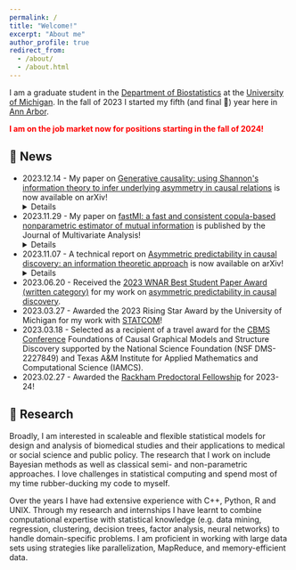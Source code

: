 ```yaml
---
permalink: /
title: "Welcome!"
excerpt: "About me"
author_profile: true
redirect_from: 
  - /about/
  - /about.html
---
```


I am a graduate student in the [Department of Biostatistics](https://sph.umich.edu/biostat/) at the [University of Michigan](https://umich.edu/). In the fall of 2023 I started my fifth (and final 🤞) year here in [Ann Arbor](https://www.annarbor.org).

<span style='color:red'>**I am on the job market now for positions starting in the fall of 2024!**</span>


## 📣 News

-  2023.12.14 - My paper on [Generative causality: using Shannon's information theory to infer underlying asymmetry in causal relations](https://arxiv.org/abs/2311.04696) is now available on arXiv! <details>*In this paper, I propose a new framework where any causal link between putative cause and effect is generated by asymmetric information flow from one variable to another. Using an entropy-based coefficient, I capture said asymmetry in observational studies.*</details>
- 2023.11.29 - My paper on [fastMI: a fast and consistent copula-based nonparametric estimator of mutual information](https://linkinghub.elsevier.com/retrieve/pii/S0047259X23001161) is published by the Journal of Multivariate Analysis! <details>*In this paper, we develop a consistent and powerful estimator, called fastMI outperforms state-of-the-art estimators of MI with improved estimation accuracy and reduced run time for large data sets.*</details>
- 2023.11.07 - A technical report on [Asymmetric predictability in causal discovery: an information theoretic approach](https://arxiv.org/abs/2210.14455) is now available on arXiv! <details>*In this report, we present and information geometric causal discovery framework of "predictive asymmetry" to unearth latent directionality in data coming from observational studies.*</details>
-   2023.06.20 - Received the [2023 WNAR Best Student Paper Award (written category)](https://wnarofibs.wildapricot.org/news/13228087) for my work on [asymmetric predictability in causal discovery](https://arxiv.org/abs/2210.14455).
-   2023.03.27 - Awarded the 2023 Rising Star Award by the University of Michigan for my work with [STATCOM](https://sph.umich.edu/biostat/statcom/)!
-   2023.03.18 - Selected as a recipient of a travel award for the [CBMS Conference](https://web.stat.tamu.edu/~yni/cbms/) Foundations of Causal Graphical Models and Structure Discovery supported by the National Science Foundation (NSF DMS-2227849) and Texas A&M Institute for Applied Mathematics and Computational Science (IAMCS).
-   2023.02.27 - Awarded the [Rackham Predoctoral Fellowship](https://rackham.umich.edu/funding/funding-types/rackham-predoctoral-fellowship-program/) for 2023-24! 

## 📖 Research

Broadly, I am interested in scaleable and flexible statistical models for design and analysis of biomedical studies and their applications to medical or social science and public policy. The research that I work on include Bayesian methods as well as classical semi- and non-parametric approaches. I love challenges in statistical computing and spend most of my time rubber-ducking my code to myself.

Over the years I have had extensive experience with C++, Python, R and UNIX. Through my research and internships I have learnt to combine computational expertise with statistical knowledge (e.g. data mining, regression, clustering, decision trees, factor analysis, neural networks) to handle domain-specific problems. I am proficient in working with large data sets using strategies like parallelization, MapReduce, and memory-efficient data.

